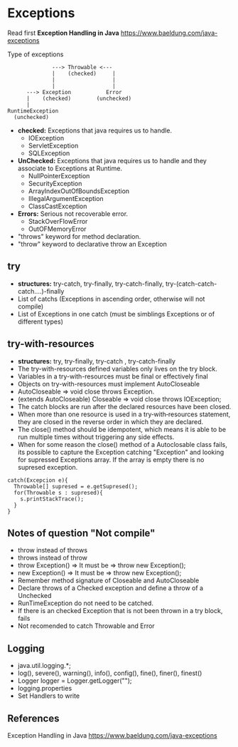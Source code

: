 # Exceptions

Read first **Exception Handling in Java** https://www.baeldung.com/java-exceptions

Type of exceptions

```
              ---> Throwable <--- 
              |    (checked)     |
              |                  |
              |                  |
      ---> Exception           Error
      |    (checked)        (unchecked)
      |
RuntimeException
  (unchecked)
```

- **checked:** Exceptions that java requires us to handle.
  -  IOException
  -  ServletException
  -  SQLException
- **UnChecked:** Exceptions that java requires us to handle and they associate to Exceptions at Runtime.
  - NullPointerException
  - SecurityException
  - ArrayIndexOutOfBoundsException
  - IllegalArgumentException
  - ClassCastException
- **Errors:** Serious not recoverable error. 
  - StackOverFlowError 
  - OutOFMemoryError
-  "throws" keyword for method declaration.
-  "throw" keyword to declarative throw an Exception

## try

- **structures:** try-catch, try-finally, try-catch-finally, try-(catch-catch-catch....)-finally
- List of catchs (Exceptions in ascending order, otherwise will not compile)
- List of Exceptions in one catch (must be simblings Exceptions or of different types)
      
## try-with-resources
  
- **structures:** try, try-finally, try-catch , try-catch-finally
- The try-with-resources defined variables only lives on the try block.
- Variables in a try-with-resources must be final or effectively final
- Objects on try-with-resources must implement AutoCloseable
- AutoCloseable => void close throws Exception.
- (extends AutoCloseable) Closeable => void close throws IOException;
- The catch blocks are run after the declared resources have been closed.
- When more than one resource is used in a try‐with‐resources statement, they are closed in the reverse order in which they are declared.
- The close() method should be idempotent, which means it is able to be run multiple times without triggering any side effects.
- When for some reason the close() method of a Autoclosable class fails, its possible to capture the Exception catching "Exception" and looking for supressed Exceptions array. If the array is empty there is no supresed exception.
```
catch(Excepcion e){
  Throwable[] supresed = e.getSupresed();
  for(Throwable s : supresed){
    s.printStackTrace();
  }
}

```
    
  ## Notes of question "Not compile"
- throw instead of throws
- throws instead of throw
- throw Exception() => It must be => throw new Exception();
- new Exception() => It must be => throw new Exception();
- Remember method signature of Closeable and AutoCloseable
- Declare throws of a Checked exception and define a throw of a Unchecked
- RunTimeException do not need to be catched.
- If there is an checked Exception that is not been thrown in a try block, fails
- Not recomended to catch Throwable and Error


## Logging
  - java.util.logging.*;
  - log(), severe(), warning(), info(), config(), fine(), finer(), finest()
  - Logger logger = Logger.getLogger("");
  - logging.properties
  - Set Handlers to write
## References

Exception Handling in Java https://www.baeldung.com/java-exceptions